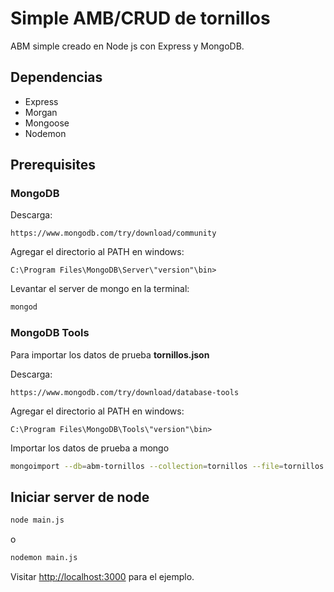 # Simple AMB/CRUD de tornillos

ABM simple creado en Node js con Express y MongoDB. 

## Dependencias

- Express
- Morgan
- Mongoose
- Nodemon

## Prerequisites

### MongoDB

Descarga:

`https://www.mongodb.com/try/download/community`

Agregar el directorio al PATH en windows:

`C:\Program Files\MongoDB\Server\"version"\bin>`

Levantar el server de mongo en la terminal:
```bash
mongod
```

### MongoDB Tools

Para importar los datos de prueba **tornillos.json**

Descarga:

`https://www.mongodb.com/try/download/database-tools`

Agregar el directorio al PATH en windows:

`C:\Program Files\MongoDB\Tools\"version"\bin>`


Importar los datos de prueba a mongo
```bash
mongoimport --db=abm-tornillos --collection=tornillos --file=tornillos.json
```

## Iniciar server de node

```bash
node main.js
```
o
```bash
nodemon main.js
```

Visitar [http://localhost:3000](http://localhost:3000) para el ejemplo.
